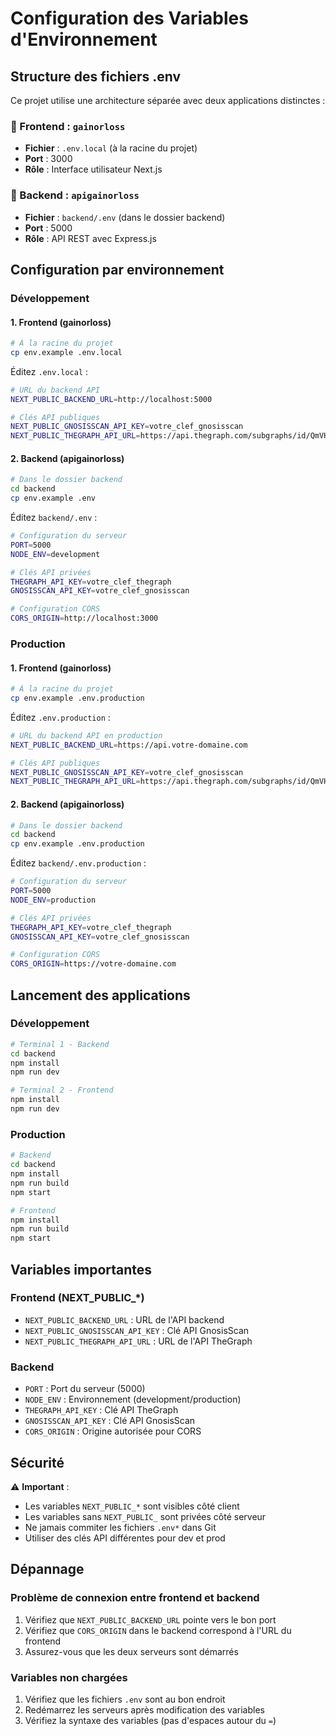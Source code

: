 # Configuration des Variables d'Environnement

## Structure des fichiers .env

Ce projet utilise une architecture séparée avec deux applications distinctes :

### 🎯 Frontend : `gainorloss`
- **Fichier** : `.env.local` (à la racine du projet)
- **Port** : 3000
- **Rôle** : Interface utilisateur Next.js

### 🔧 Backend : `apigainorloss`
- **Fichier** : `backend/.env` (dans le dossier backend)
- **Port** : 5000
- **Rôle** : API REST avec Express.js

## Configuration par environnement

### Développement

#### 1. Frontend (gainorloss)
```bash
# À la racine du projet
cp env.example .env.local
```

Éditez `.env.local` :
```bash
# URL du backend API
NEXT_PUBLIC_BACKEND_URL=http://localhost:5000

# Clés API publiques
NEXT_PUBLIC_GNOSISSCAN_API_KEY=votre_clef_gnosisscan
NEXT_PUBLIC_THEGRAPH_API_URL=https://api.thegraph.com/subgraphs/id/QmVH7ota6caVV2ceLY91KYYh6BJs2zeMScTTYgKDpt7VRg
```

#### 2. Backend (apigainorloss)
```bash
# Dans le dossier backend
cd backend
cp env.example .env
```

Éditez `backend/.env` :
```bash
# Configuration du serveur
PORT=5000
NODE_ENV=development

# Clés API privées
THEGRAPH_API_KEY=votre_clef_thegraph
GNOSISSCAN_API_KEY=votre_clef_gnosisscan

# Configuration CORS
CORS_ORIGIN=http://localhost:3000
```

### Production

#### 1. Frontend (gainorloss)
```bash
# À la racine du projet
cp env.example .env.production
```

Éditez `.env.production` :
```bash
# URL du backend API en production
NEXT_PUBLIC_BACKEND_URL=https://api.votre-domaine.com

# Clés API publiques
NEXT_PUBLIC_GNOSISSCAN_API_KEY=votre_clef_gnosisscan
NEXT_PUBLIC_THEGRAPH_API_URL=https://api.thegraph.com/subgraphs/id/QmVH7ota6caVV2ceLY91KYYh6BJs2zeMScTTYgKDpt7VRg
```

#### 2. Backend (apigainorloss)
```bash
# Dans le dossier backend
cd backend
cp env.example .env.production
```

Éditez `backend/.env.production` :
```bash
# Configuration du serveur
PORT=5000
NODE_ENV=production

# Clés API privées
THEGRAPH_API_KEY=votre_clef_thegraph
GNOSISSCAN_API_KEY=votre_clef_gnosisscan

# Configuration CORS
CORS_ORIGIN=https://votre-domaine.com
```

## Lancement des applications

### Développement
```bash
# Terminal 1 - Backend
cd backend
npm install
npm run dev

# Terminal 2 - Frontend
npm install
npm run dev
```

### Production
```bash
# Backend
cd backend
npm install
npm run build
npm start

# Frontend
npm install
npm run build
npm start
```

## Variables importantes

### Frontend (NEXT_PUBLIC_*)
- `NEXT_PUBLIC_BACKEND_URL` : URL de l'API backend
- `NEXT_PUBLIC_GNOSISSCAN_API_KEY` : Clé API GnosisScan
- `NEXT_PUBLIC_THEGRAPH_API_URL` : URL de l'API TheGraph

### Backend
- `PORT` : Port du serveur (5000)
- `NODE_ENV` : Environnement (development/production)
- `THEGRAPH_API_KEY` : Clé API TheGraph
- `GNOSISSCAN_API_KEY` : Clé API GnosisScan
- `CORS_ORIGIN` : Origine autorisée pour CORS

## Sécurité

⚠️ **Important** :
- Les variables `NEXT_PUBLIC_*` sont visibles côté client
- Les variables sans `NEXT_PUBLIC_` sont privées côté serveur
- Ne jamais commiter les fichiers `.env*` dans Git
- Utiliser des clés API différentes pour dev et prod

## Dépannage

### Problème de connexion entre frontend et backend
1. Vérifiez que `NEXT_PUBLIC_BACKEND_URL` pointe vers le bon port
2. Vérifiez que `CORS_ORIGIN` dans le backend correspond à l'URL du frontend
3. Assurez-vous que les deux serveurs sont démarrés

### Variables non chargées
1. Vérifiez que les fichiers `.env` sont au bon endroit
2. Redémarrez les serveurs après modification des variables
3. Vérifiez la syntaxe des variables (pas d'espaces autour du `=`) 